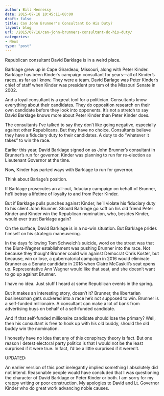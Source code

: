 ```yaml
---
author: Bill Hennessy
date: 2015-07-18 10:45:11+00:00
draft: false
title: Can John Brunner's Consultant Do His Duty?
layout: blog
url: /2015/07/18/can-john-brunners-consultant-do-his-duty/
categories:
- News
type: "post"
---
```


Republican consultant David Barklage is in a weird place.

Barklage grew up in Cape Girardeau, Missouri, along with Peter Kinder. Barklage has been Kinder’s campaign consultant for years—all of Kinder’s races, as far as I know. They were a team. David Barlage was Peter Kinder’s chief of staff when Kinder was president pro tem of the Missouri Senate in 2002.

And a loyal consultant is a great tool for a politician. Consultants know everything about their candidates. They do opposition research on their own candidate before they look into opponents. It’s not a stretch to say David Barklage knows more about Peter Kinder than Peter Kinder does.

The consultants I’ve talked to say they don’t like going negative, especially against other Republicans. But they have no choice. Consultants believe they have a fiduciary duty to their candidates. A duty to do “whatever it takes” to win the race.

Earlier this year, David Barklage signed on as John Brunner’s consultant in Brunner’s run for governor. Kinder was planning to run for re-election as Lieutenant Governor at the time.

Now, Kinder has parted ways with Barklage to run for governor.

Think about Barlage’s position.

If Barklage prosecutes an all-out, fiduciary campaign on behalf of Brunner, he’ll betray a lifetime of loyalty to and from Peter Kinder.

But if Barklage pulls punches against Kinder, he’ll violate his fiduciary duty to his client John Brunner. Should Barklage go soft on his old friend Peter Kinder and Kinder win the Republican nomination, who, besides Kinder, would ever trust Barklage again?

On the surface, David Barklage is in a no-win situation. But Barklage prides himself on his strategic maneuvering.

In the days following Tom Schweich’s suicide, word on the street was that the Blunt-Wagner establishment was pushing Brunner into the race. Not because they thought Brunner could win against Democrat Chris Koster, but because, win or lose, a gubernatorial campaign in 2016 would eliminate Brunner as a Senate candidate in 2018 when Claire McCaskill’s seat opens up. Representative Ann Wagner would like that seat, and she doesn’t want to go up against Brunner.

I have no idea. Just stuff I heard at some Republican events in the spring.

But it makes an interesting story, doesn’t it? Brunner, the libertarian businessman gets suckered into a race he’s not supposed to win. Brunner is a self-funded millionaire. A consultant can make a lot of bank from advertising buys on behalf of a self-funded candidate.

And if that self-funded millionaire candidate should lose the primary? Well, then his consultant is free to hook up with his old buddy, should the old buddy win the nomination.

I honestly have no idea that any of this conspiracy theory is fact. But one reason I detest electoral party politics is that I would not be the least surprised if it were true. In fact, I’d be a little surprised if it weren’t.

UPDATED:

An earlier version of this post inelegantly implied something I absolutely did not intend. Reasonable people would have concluded that I was questioning the character of David Barklage or Peter Kinder or both. I am sorry for my crappy writing or poor construction. My apologies to David and Lt. Governor Kinder who do great work advancing noble causes.

